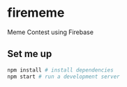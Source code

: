 # firememe

Meme Contest using Firebase

## Set me up

```sh
npm install # install dependencies
npm start # run a development server
```
